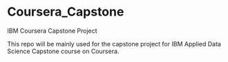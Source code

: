 # Coursera_Capstone
IBM Coursera Capstone Project

This repo will be mainly used for the capstone project for IBM Applied Data Science Capstone course on Coursera.
